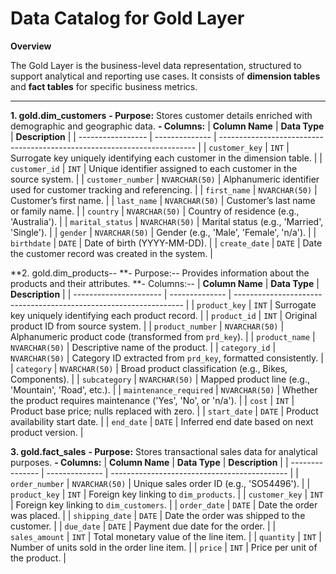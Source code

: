 # Data Catalog for Gold Layer

**Overview**

The Gold Layer is the business-level data representation, structured to support analytical and reporting use cases. It consists of **dimension tables** and **fact tables** for specific business metrics.

------------------------------------------------------------------------------------------------------------------------------------------------------------------------------------------------------------------

**1. gold.dim_customers**
**- Purpose:** Stores customer details enriched with demographic and geographic data.
**- Columns:** 
| **Column Name**   | **Data Type**  | **Description**                                                          |
| ----------------- | -------------- | ------------------------------------------------------------------------ |
| `customer_key`    | `INT`          | Surrogate key uniquely identifying each customer in the dimension table. |
| `customer_id`     | `INT`          | Unique identifier assigned to each customer in the source system.        |
| `customer_number` | `NVARCHAR(50)` | Alphanumeric identifier used for customer tracking and referencing.      |
| `first_name`      | `NVARCHAR(50)` | Customer’s first name.                                                   |
| `last_name`       | `NVARCHAR(50)` | Customer’s last name or family name.                                     |
| `country`         | `NVARCHAR(50)` | Country of residence (e.g., 'Australia').                                |
| `marital_status`  | `NVARCHAR(50)` | Marital status (e.g., 'Married', 'Single').                              |
| `gender`          | `NVARCHAR(50)` | Gender (e.g., 'Male', 'Female', 'n/a').                                  |
| `birthdate`       | `DATE`         | Date of birth (YYYY-MM-DD).                                              |
| `create_date`     | `DATE`         | Date the customer record was created in the system.                      |


**2. gold.dim_products--
**- Purpose:-- Provides information about the products and their attributes.
**- Columns:--
| **Column Name**        | **Data Type**  | **Description**                                                   |
| ---------------------- | -------------- | ----------------------------------------------------------------- |
| `product_key`          | `INT`          | Surrogate key uniquely identifying each product record.           |
| `product_id`           | `INT`          | Original product ID from source system.                           |
| `product_number`       | `NVARCHAR(50)` | Alphanumeric product code (transformed from `prd_key`).           |
| `product_name`         | `NVARCHAR(50)` | Descriptive name of the product.                                  |
| `category_id`          | `NVARCHAR(50)` | Category ID extracted from `prd_key`, formatted consistently.     |
| `category`             | `NVARCHAR(50)` | Broad product classification (e.g., Bikes, Components).           |
| `subcategory`          | `NVARCHAR(50)` | Mapped product line (e.g., 'Mountain', 'Road', etc.).             |
| `maintenance_required` | `NVARCHAR(50)` | Whether the product requires maintenance ('Yes', 'No', or 'n/a'). |
| `cost`                 | `INT`          | Product base price; nulls replaced with zero.                     |
| `start_date`           | `DATE`         | Product availability start date.                                  |
| `end_date`             | `DATE`         | Inferred end date based on next product version.                  |


**3. gold.fact_sales**
**- Purpose:** Stores transactional sales data for analytical purposes.
**- Columns:**
| **Column Name** | **Data Type**  | **Description**                              |
| --------------- | -------------- | -------------------------------------------- |
| `order_number`  | `NVARCHAR(50)` | Unique sales order ID (e.g., 'SO54496').     |
| `product_key`   | `INT`          | Foreign key linking to `dim_products`.       |
| `customer_key`  | `INT`          | Foreign key linking to `dim_customers`.      |
| `order_date`    | `DATE`         | Date the order was placed.                   |
| `shipping_date` | `DATE`         | Date the order was shipped to the customer.  |
| `due_date`      | `DATE`         | Payment due date for the order.              |
| `sales_amount`  | `INT`          | Total monetary value of the line item.       |
| `quantity`      | `INT`          | Number of units sold in the order line item. |
| `price`         | `INT`          | Price per unit of the product.               |
